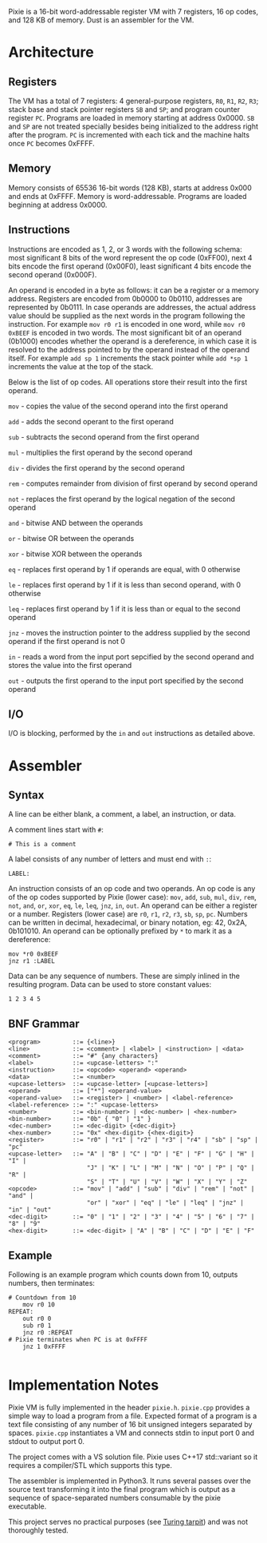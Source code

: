 Pixie is a 16-bit word-addressable register VM with 7 registers, 16 op codes, and 128 KB of memory. Dust is an assembler for the VM.

# Architecture

## Registers

The VM has a total of 7 registers: 4 general-purpose registers, `R0`, `R1`, `R2`, `R3`; stack base and stack pointer registers `SB` and `SP`; and program counter register `PC`. Programs are loaded in memory starting at address 0x0000. `SB` and `SP` are not treated specially besides being initialized to the address right after the program. `PC` is incremented with each tick and the machine halts once `PC` becomes 0xFFFF.

## Memory

Memory consists of 65536 16-bit words (128 KB), starts at address 0x000 and ends at 0xFFFF. Memory is word-addressable. Programs are loaded beginning at address 0x0000.

## Instructions

Instructions are encoded as 1, 2, or 3 words with the following schema: most significant 8 bits of the word represent the op code (0xFF00), next 4 bits encode the first operand (0x00F0), least significant 4 bits encode the second operand (0x000F).

An operand is encoded in a byte as follows: it can be a register or a memory address. Registers are encoded from 0b0000 to 0b0110, addresses are represented by 0b0111. In case operands are addresses, the actual address value should be supplied as the next words in the program following the instruction. For example `mov r0 r1` is encoded in one word, while `mov r0 0xBEEF` is encoded in two words. The most significant bit of an operand (0b1000) encodes whether the operand is a dereference, in which case it is resolved to the address pointed to by the operand instead of the operand itself. For example `add sp 1` increments the stack pointer while `add *sp 1` increments the value at the top of the stack.

Below is the list of op codes. All operations store their result into the first operand.

`mov` - copies the value of the second operand into the first operand

`add` - adds the second operant to the first operand

`sub` - subtracts the second operand from the first operand

`mul` - multiplies the first operand by the second operand

`div` - divides the first operand by the second operand

`rem` - computes remainder from division of first operand by second operand

`not` - replaces the first operand by the logical negation of the second operand

`and` - bitwise AND between the operands

`or` - bitwise OR between the operands

`xor` - bitwise XOR between the operands

`eq` - replaces first operand by 1 if operands are equal, with 0 otherwise

`le` - replaces first operand by 1 if it is less than second operand, with 0 otherwise

`leq` - replaces first operand by 1 if it is less than or equal to the second operand

`jnz` - moves the instruction pointer to the address supplied by the second operand if the first operand is not 0

`in` - reads a word from the input port sepcified by the second operand and stores the value into the first operand

`out` - outputs the first operand to the input port specified by the second operand

## I/O

I/O is blocking, performed by the `in` and `out` instructions as detailed above.

# Assembler

## Syntax

A line can be either blank, a comment, a label, an instruction, or data. 

A comment lines start with `#`:

```
# This is a comment
```

A label consists of any number of letters and must end with `:`:

```
LABEL:
```

An instruction consists of an op code and two operands. An op code is any of the op codes supported by Pixie (lower case): `mov`, `add`, `sub`, `mul`, `div`, `rem`, `not`, `and`, `or`, `xor`, `eq`, `le`, `leq`, `jnz`, `in`, `out`. 
An operand can be either a register or a number. Registers (lower case) are `r0`, `r1`, `r2`, `r3`, `sb`, `sp`, `pc`. Numbers can be written in decimal, hexadecimal, or binary notation, eg: 42, 0x2A, 0b101010. An operand can be optionally prefixed by `*` to mark it as a dereference:

```
mov *r0 0xBEEF
jnz r1 :LABEL
```

Data can be any sequence of numbers. These are simply inlined in the resulting program. Data can be used to store constant values:

```
1 2 3 4 5
```

## BNF Grammar
```
<program>         ::= {<line>}
<line>            ::= <comment> | <label> | <instruction> | <data>
<comment>         ::= "#" {any characters}
<label>           ::= <upcase-letters> ":"
<instruction>     ::= <opcode> <operand> <operand>
<data>            ::= <number>
<upcase-letters>  ::= <upcase-letter> [<upcase-letters>]
<operand>         ::= ["*"] <operand-value>
<operand-value>   ::= <register> | <number> | <label-reference>
<label-reference> ::= ":" <upcase-letters>
<number>          ::= <bin-number> | <dec-number> | <hex-number>
<bin-number>      ::= "0b" { "0" | "1" }
<dec-number>      ::= <dec-digit> {<dec-digit>}
<hex-number>      ::= "0x" <hex-digit> {<hex-digit>}
<register>        ::= "r0" | "r1" | "r2" | "r3" | "r4" | "sb" | "sp" | "pc"
<upcase-letter>   ::= "A" | "B" | "C" | "D" | "E" | "F" | "G" | "H" | "I" | 
                      "J" | "K" | "L" | "M" | "N" | "O" | "P" | "Q" | "R" | 
                      "S" | "T" | "U" | "V" | "W" | "X" | "Y" | "Z"
<opcode>          ::= "mov" | "add" | "sub" | "div" | "rem" | "not" | "and" |
                      "or" | "xor" | "eq" | "le" | "leq" | "jnz" | "in" | "out"
<dec-digit>       ::= "0" | "1" | "2" | "3" | "4" | "5" | "6" | "7" | "8" | "9"   
<hex-digit>       ::= <dec-digit> | "A" | "B" | "C" | "D" | "E" | "F"
```

## Example

Following is an example program which counts down from 10, outputs numbers, then terminates:

```
# Countdown from 10
    mov r0 10
REPEAT:
    out r0 0
    sub r0 1
    jnz r0 :REPEAT
# Pixie terminates when PC is at 0xFFFF
    jnz 1 0xFFFF
    
```

# Implementation Notes

Pixie VM is fully implemented in the header `pixie.h`. `pixie.cpp` provides a simple way to load a program from a file. Expected format of a program is a text file consisting of any number of 16 bit unsigned integers separated by spaces. `pixie.cpp` instantiates a VM and connects stdin to input port 0 and stdout to output port 0.

The project comes with a VS solution file. Pixie uses C++17 std::variant so it requires a compiler/STL which supports this type.

The assembler is implemented in Python3. It runs several passes over the source text transforming it into the final program which is output as a sequence of space-separated numbers consumable by the pixie executable.

This project serves no practical purposes (see [Turing tarpit](https://en.wikipedia.org/wiki/Turing_tarpit)) and was not thoroughly tested.

